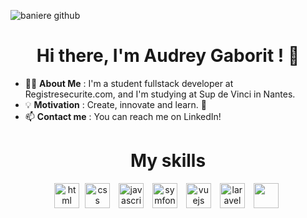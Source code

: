![baniere github](https://github.com/user-attachments/assets/da405af2-8adf-4482-985f-0b5b6bd68fb0)

<h1 align="center">Hi there, I'm Audrey Gaborit ! 👋</h1>

- 👩‍💻 **About Me** : I'm a student fullstack developer at Registresecurite.com, and I'm studying at Sup de Vinci in Nantes. 
- 💡 **Motivation** : Create, innovate and learn. 🚀
- 📫 **Contact me** : You can reach me on LinkedIn!

<h1 align="center">My skills</h1>
<div align="center">
  <img src='https://cdn.iconscout.com/icon/free/png-256/free-html-5-1-1175208.png' alt='html' height='40'>
  <img src='https://cdn.iconscout.com/icon/free/png-256/free-css3-logo-icon-download-in-svg-png-gif-file-formats--css-programming-langugae-language-pack-logos-icons-1175237.png' alt='css' height='40' hspace="5">
  <img src='https://upload.wikimedia.org/wikipedia/commons/thumb/9/99/Unofficial_JavaScript_logo_2.svg/800px-Unofficial_JavaScript_logo_2.svg.png' alt='javascript' height='40' hspace="5">
  <img src='https://symfony.com/logos/symfony_white_03.png' alt='symfony' height='40' hspace="5">
  <img src='https://upload.wikimedia.org/wikipedia/commons/f/f1/Vue.png' alt='vuejs' height='40' hspace="5" hspace="5">
  <img src='https://isagebrum.com/images/technology/laravel-image.svg' alt='laravel' height='40' hspace="5">
  <img src='https://cdn.iconscout.com/icon/free/png-256/free-csharp-logo-icon-download-in-svg-png-gif-file-formats--programming-langugae-language-pack-logos-icons-1175240.png" alt='c#' height='40' hspace="5">
</div>
<!--
**A-Gaborit/a-gaborit** is a ✨ _special_ ✨ repository because its `README.md` (this file) appears on your GitHub profile.


Here are some ideas to get you started:

- 🔭 I’m currently working on ...
- 🌱 I’m currently learning ...
- 👯 I’m looking to collaborate on ...
- 🤔 I’m looking for help with ...
- 💬 Ask me about ...
- 📫 How to reach me: ...
- 😄 Pronouns: ...
- ⚡ Fun fact: ...
-->

